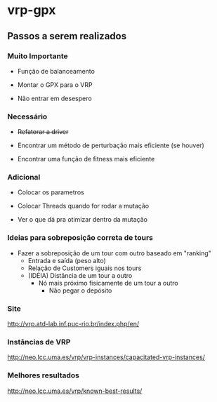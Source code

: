 # vrp-gpx

## Passos a serem realizados

### Muito Importante
- Função de balanceamento

- Montar o GPX para o VRP

- Não entrar em desespero

### Necessário
- ~~Refatorar a driver~~

- Encontrar um método de perturbação mais eficiente (se houver)

- Encontrar uma função de fitness mais eficiente

### Adicional
- Colocar os parametros

- Colocar Threads quando for rodar a mutação

- Ver o que dá pra otimizar dentro da  mutação

### Ideias para sobreposição correta de tours

- Fazer a sobreposição de um tour com outro baseado em "ranking"
    - Entrada e saída (peso alto)
    - Relação de Customers iguais nos tours
    - (IDÉIA) Distância de um tour a outro
        - Nó mais próximo fisicamente de um tour a outro
            - Não pegar o depósito

### Site 
http://vrp.atd-lab.inf.puc-rio.br/index.php/en/

### Instâncias de VRP
http://neo.lcc.uma.es/vrp/vrp-instances/capacitated-vrp-instances/
### Melhores resultados
http://neo.lcc.uma.es/vrp/known-best-results/
